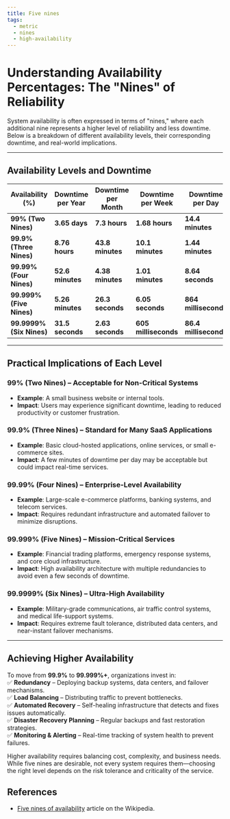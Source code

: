 ```yaml
---
title: Five nines
tags:
  - metric
  - nines
  - high-availability
---
```


# Understanding Availability Percentages: The "Nines" of Reliability  

System availability is often expressed in terms of "nines," where each additional nine represents a higher level of reliability and less downtime. Below is a breakdown of different availability levels, their corresponding downtime, and real-world implications.  

---

## Availability Levels and Downtime  

| **Availability (%)**  | **Downtime per Year**  | **Downtime per Month**  | **Downtime per Week**  | **Downtime per Day**  |  
|----------------------|----------------------|------------------------|----------------------|------------------|  
| **99% (Two Nines)**  | **3.65 days**         | **7.3 hours**          | **1.68 hours**       | **14.4 minutes**  |  
| **99.9% (Three Nines)**  | **8.76 hours**    | **43.8 minutes**       | **10.1 minutes**     | **1.44 minutes**  |  
| **99.99% (Four Nines)**  | **52.6 minutes**  | **4.38 minutes**       | **1.01 minutes**     | **8.64 seconds**  |  
| **99.999% (Five Nines)**  | **5.26 minutes** | **26.3 seconds**       | **6.05 seconds**     | **864 milliseconds**  |  
| **99.9999% (Six Nines)**  | **31.5 seconds** | **2.63 seconds**       | **605 milliseconds** | **86.4 milliseconds**  |  

---

## Practical Implications of Each Level  

### **99% (Two Nines) – Acceptable for Non-Critical Systems**  
- **Example**: A small business website or internal tools.  
- **Impact**: Users may experience significant downtime, leading to reduced productivity or customer frustration.  

### **99.9% (Three Nines) – Standard for Many SaaS Applications**  
- **Example**: Basic cloud-hosted applications, online services, or small e-commerce sites.  
- **Impact**: A few minutes of downtime per day may be acceptable but could impact real-time services.  

### **99.99% (Four Nines) – Enterprise-Level Availability**  
- **Example**: Large-scale e-commerce platforms, banking systems, and telecom services.  
- **Impact**: Requires redundant infrastructure and automated failover to minimize disruptions.  

### **99.999% (Five Nines) – Mission-Critical Services**  
- **Example**: Financial trading platforms, emergency response systems, and core cloud infrastructure.  
- **Impact**: High availability architecture with multiple redundancies to avoid even a few seconds of downtime.  

### **99.9999% (Six Nines) – Ultra-High Availability**  
- **Example**: Military-grade communications, air traffic control systems, and medical life-support systems.  
- **Impact**: Requires extreme fault tolerance, distributed data centers, and near-instant failover mechanisms.  

---

## Achieving Higher Availability  

To move from **99.9%** to **99.999%+**, organizations invest in:  
✅ **Redundancy** – Deploying backup systems, data centers, and failover mechanisms.  
✅ **Load Balancing** – Distributing traffic to prevent bottlenecks.  
✅ **Automated Recovery** – Self-healing infrastructure that detects and fixes issues automatically.  
✅ **Disaster Recovery Planning** – Regular backups and fast restoration strategies.  
✅ **Monitoring & Alerting** – Real-time tracking of system health to prevent failures.  

Higher availability requires balancing cost, complexity, and business needs. While five nines are desirable, not every system requires them—choosing the right level depends on the risk tolerance and criticality of the service.

## References

- [Five nines of availability](https://en.wikipedia.org/wiki/High_availability#Percentage_calculation) article on the Wikipedia.


